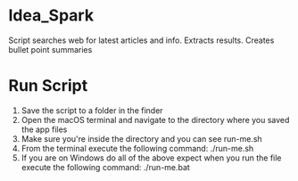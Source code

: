 # Idea_Spark
Script searches web for latest articles and info. Extracts results.  Creates bullet point summaries

# Run Script
1.  Save the script to a folder in the finder
2.  Open the macOS terminal and navigate to the directory where you saved the app files
3.  Make sure you're inside the directory and you can see run-me.sh
4.  From the terminal execute the following command:  ./run-me.sh
5.  If you are on Windows do all of the above expect when you run the file execute the following command:  ./run-me.bat  
